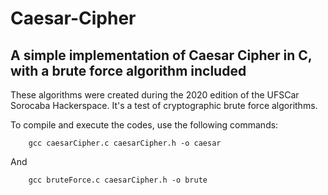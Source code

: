 # Caesar-Cipher

## A simple implementation of Caesar Cipher in C, with a brute force algorithm included

These algorithms were created during the 2020 edition of the UFSCar Sorocaba Hackerspace. It's a test of cryptographic brute force algorithms.

To compile and execute the codes, use the following commands:


```
	gcc caesarCipher.c caesarCipher.h -o caesar
```

And

```
	gcc bruteForce.c caesarCipher.h -o brute
```
